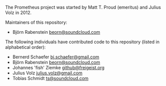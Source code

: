 The Prometheus project was started by Matt T. Proud (emeritus) and
Julius Volz in 2012.

Maintainers of this repository:

* Björn Rabenstein <beorn@soundcloud.com>

The following individuals have contributed code to this repository
(listed in alphabetical order):

* Bernerd Schaefer <bj.schaefer@gmail.com>
* Björn Rabenstein <beorn@soundcloud.com>
* Johannes 'fish' Ziemke <github@freigeist.org>
* Julius Volz <julius.volz@gmail.com>
* Tobias Schmidt <ts@soundcloud.com>
